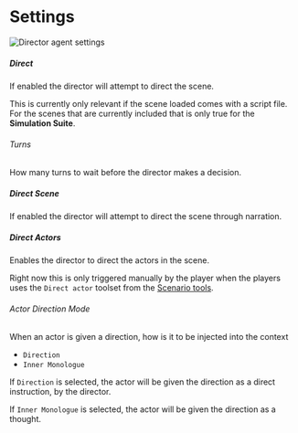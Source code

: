 # Settings

![Director agent settings](/talemate/img/0.26.0/director-agent-settings.png)

##### Direct

If enabled the director will attempt to direct the scene.

This is currently only relevant if the scene loaded comes with a script file. For the scenes that are currently included that is only true for the **Simulation Suite**.

###### Turns

How many turns to wait before the director makes a decision.

##### Direct Scene

If enabled the director will attempt to direct the scene through narration.

##### Direct Actors

Enables the director to direct the actors in the scene.

Right now this is only triggered manually by the player when the players uses the `Direct actor` toolset from the [Scenario tools](/user-guide/scenario-tools).

###### Actor Direction Mode

When an actor is given a direction, how is it to be injected into the context

- `Direction`
- `Inner Monologue`

If `Direction` is selected, the actor will be given the direction as a direct instruction, by the director.

If `Inner Monologue` is selected, the actor will be given the direction as a thought.